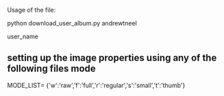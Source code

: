 Usage of the file:

python download_user_album.py andrewtneel

user_name 

## setting up the image properties using any of the following files mode

MODE_LIST= {'w':'raw','f':'full','r':'regular','s':'small','t':'thumb'}
